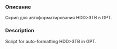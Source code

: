 ### Описание

Скрип для автоформатирования HDD>3TB в GPT.


### Description

Script for auto-formatting HDD>3TB in GPT.
